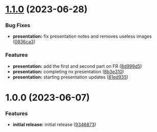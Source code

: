 # [1.1.0](https://github.com/davidsonsinord/Innovation-nx-presentation/compare/1.0.0...1.1.0) (2023-06-28)


### Bug Fixes

* **presentation:** fix presentation notes and removes useless images ([0936ca3](https://github.com/davidsonsinord/Innovation-nx-presentation/commit/0936ca3534ee0637eaf22a81597cdf68fba797eb))


### Features

* **presentation:** add the first and second part on FR ([8d999d5](https://github.com/davidsonsinord/Innovation-nx-presentation/commit/8d999d5072e8f7f5bde4a8fdd8ce2b0fef351d8f))
* **presentation:** completing nx presentation ([8b3e310](https://github.com/davidsonsinord/Innovation-nx-presentation/commit/8b3e3102abf7776899c5b03854ed0b7c7a83e1af))
* **presentation:** starting presentation updates ([81ed935](https://github.com/davidsonsinord/Innovation-nx-presentation/commit/81ed935dc99d4c43c771eb2ec43a7a060c2c39a5))

# 1.0.0 (2023-06-07)


### Features

* **initial release:** initial release ([9346873](https://github.com/davidsonsinord/Innovation-nx-presentation/commit/934687341c03dd1a89cdfb68f3f76e88887cbe43))
